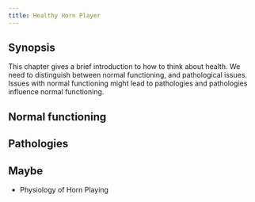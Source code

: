 ```yaml
---
title: Healthy Horn Player
---
```


## Synopsis

This chapter gives a brief introduction to how to think about health. We need to distinguish between normal functioning, and pathological issues. Issues with normal functioning might lead to pathologies and pathologies influence normal functioning.

## Normal functioning



## Pathologies


## Maybe

- Physiology of Horn Playing
